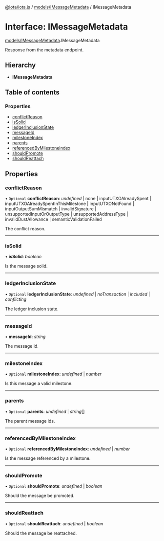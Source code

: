 [@iota/iota.js](../../README.md) / [models/IMessageMetadata](../../modules/models_imessagemetadata.md) / IMessageMetadata

# Interface: IMessageMetadata

[models/IMessageMetadata](../../modules/models_imessagemetadata.md).IMessageMetadata

Response from the metadata endpoint.

## Hierarchy

* **IMessageMetadata**

## Table of contents

### Properties

- [conflictReason](imessagemetadata.imessagemetadata.md#conflictreason)
- [isSolid](imessagemetadata.imessagemetadata.md#issolid)
- [ledgerInclusionState](imessagemetadata.imessagemetadata.md#ledgerinclusionstate)
- [messageId](imessagemetadata.imessagemetadata.md#messageid)
- [milestoneIndex](imessagemetadata.imessagemetadata.md#milestoneindex)
- [parents](imessagemetadata.imessagemetadata.md#parents)
- [referencedByMilestoneIndex](imessagemetadata.imessagemetadata.md#referencedbymilestoneindex)
- [shouldPromote](imessagemetadata.imessagemetadata.md#shouldpromote)
- [shouldReattach](imessagemetadata.imessagemetadata.md#shouldreattach)

## Properties

### conflictReason

• `Optional` **conflictReason**: *undefined* \| none \| inputUTXOAlreadySpent \| inputUTXOAlreadySpentInThisMilestone \| inputUTXONotFound \| inputOutputSumMismatch \| invalidSignature \| unsupportedInputOrOutputType \| unsupportedAddressType \| invalidDustAllowance \| semanticValidationFailed

The conflict reason.

___

### isSolid

• **isSolid**: *boolean*

Is the message solid.

___

### ledgerInclusionState

• `Optional` **ledgerInclusionState**: *undefined* \| *noTransaction* \| *included* \| *conflicting*

The ledger inclusion state.

___

### messageId

• **messageId**: *string*

The message id.

___

### milestoneIndex

• `Optional` **milestoneIndex**: *undefined* \| *number*

Is this message a valid milestone.

___

### parents

• `Optional` **parents**: *undefined* \| *string*[]

The parent message ids.

___

### referencedByMilestoneIndex

• `Optional` **referencedByMilestoneIndex**: *undefined* \| *number*

Is the message referenced by a milestone.

___

### shouldPromote

• `Optional` **shouldPromote**: *undefined* \| *boolean*

Should the message be promoted.

___

### shouldReattach

• `Optional` **shouldReattach**: *undefined* \| *boolean*

Should the message be reattached.
